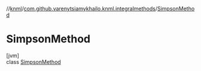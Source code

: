 //[knml](../../../index.md)/[com.github.varenytsiamykhailo.knml.integralmethods](../index.md)/[SimpsonMethod](index.md)

# SimpsonMethod

[jvm]\
class [SimpsonMethod](index.md)
